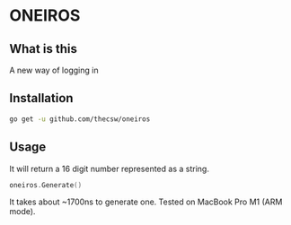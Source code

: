 # ONEIROS

## What is this

A new way of logging in

## Installation

``` sh
go get -u github.com/thecsw/oneiros
```

## Usage

It will return a 16 digit number represented as a string.

``` go
oneiros.Generate()
```

It takes about ~1700ns to generate one. Tested on MacBook Pro M1 (ARM mode).
